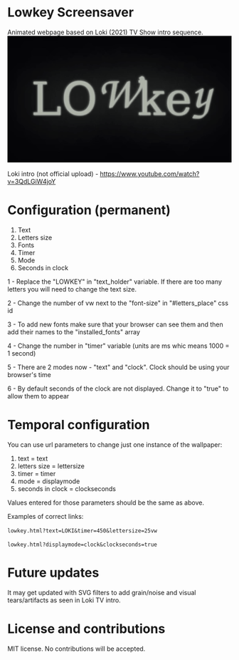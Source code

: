 # Lowkey Screensaver
Animated webpage based on Loki (2021) TV Show intro sequence.
![Demonstration](https://raw.githubusercontent.com/Qronikarz/LowkeyScreensaver/main/demo.gif "supposed result of running the page")

Loki intro (not official upload) - https://www.youtube.com/watch?v=3QdLGiW4joY

# Configuration (permanent)
1. Text
2. Letters size
3. Fonts
4. Timer
5. Mode
6. Seconds in clock

1 - Replace the "LOWKEY" in "text_holder" variable. If there are too many letters you will need to change the text size.

2 - Change the number of vw next to the "font-size" in "#letters_place" css id

3 - To add new fonts make sure that your browser can see them and then add their names to the "installed_fonts" array

4 - Change the number in "timer" variable (units are ms whic means 1000 = 1 second)

5 - There are 2 modes now - "text" and "clock". Clock should be using your browser's time

6 - By default seconds of the clock are not displayed. Change it to "true" to allow them to appear

# Temporal configuration
You can use url parameters to change just one instance of the wallpaper:

1. text = text
2. letters size = lettersize
4. timer = timer
5. mode = displaymode
6. seconds in clock = clockseconds

Values entered for those parameters should be the same as above.

Examples of correct links:

`lowkey.html?text=LOKI&timer=450&lettersize=25vw`

`lowkey.html?displaymode=clock&clockseconds=true`

# Future updates
It may get updated with SVG filters to add grain/noise and visual tears/artifacts as seen in Loki TV intro.

# License and contributions
MIT license. No contributions will be accepted.
